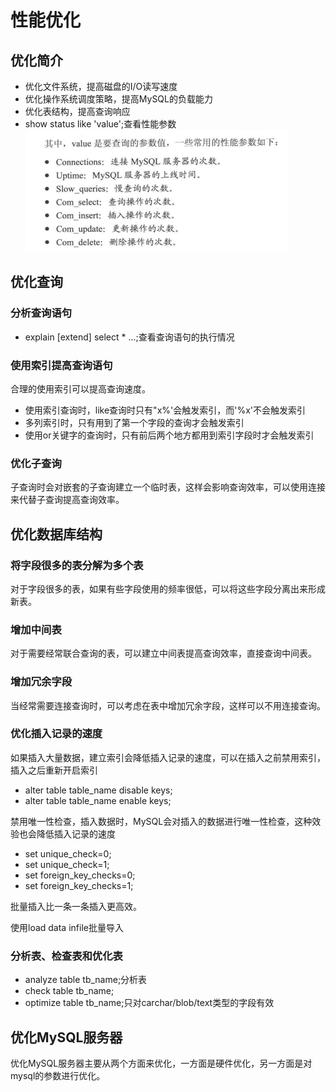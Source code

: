 # 性能优化

## 优化简介
* 优化文件系统，提高磁盘的I/O读写速度
* 优化操作系统调度策略，提高MySQL的负载能力
* 优化表结构，提高查询响应
* show status like 'value';查看性能参数
![](pictures/查询性能参数.png)

## 优化查询

### 分析查询语句

* explain \[extend] select * ...;查看查询语句的执行情况

### 使用索引提高查询语句
合理的使用索引可以提高查询速度。
* 使用索引查询时，like查询时只有"x%'会触发索引，而'%x'不会触发索引
* 多列索引时，只有用到了第一个字段的查询才会触发索引
* 使用or关键字的查询时，只有前后两个地方都用到索引字段时才会触发索引

### 优化子查询
子查询时会对嵌套的子查询建立一个临时表，这样会影响查询效率，可以使用连接来代替子查询提高查询效率。

## 优化数据库结构

### 将字段很多的表分解为多个表
对于字段很多的表，如果有些字段使用的频率很低，可以将这些字段分离出来形成新表。

### 增加中间表
对于需要经常联合查询的表，可以建立中间表提高查询效率，直接查询中间表。

### 增加冗余字段
当经常需要连接查询时，可以考虑在表中增加冗余字段，这样可以不用连接查询。

### 优化插入记录的速度
如果插入大量数据，建立索引会降低插入记录的速度，可以在插入之前禁用索引，插入之后重新开启索引
* alter table table_name disable keys;
* alter table table_name enable keys;

禁用唯一性检查，插入数据时，MySQL会对插入的数据进行唯一性检查，这种效验也会降低插入记录的速度
* set unique_check=0;
* set unique_check=1;
* set foreign_key_checks=0;
* set foreign_key_checks=1;

批量插入比一条一条插入更高效。

使用load data infile批量导入

### 分析表、检查表和优化表
* analyze table tb_name;分析表
* check table tb_name;
* optimize table tb_name;只对carchar/blob/text类型的字段有效

## 优化MySQL服务器
优化MySQL服务器主要从两个方面来优化，一方面是硬件优化，另一方面是对mysql的参数进行优化。



